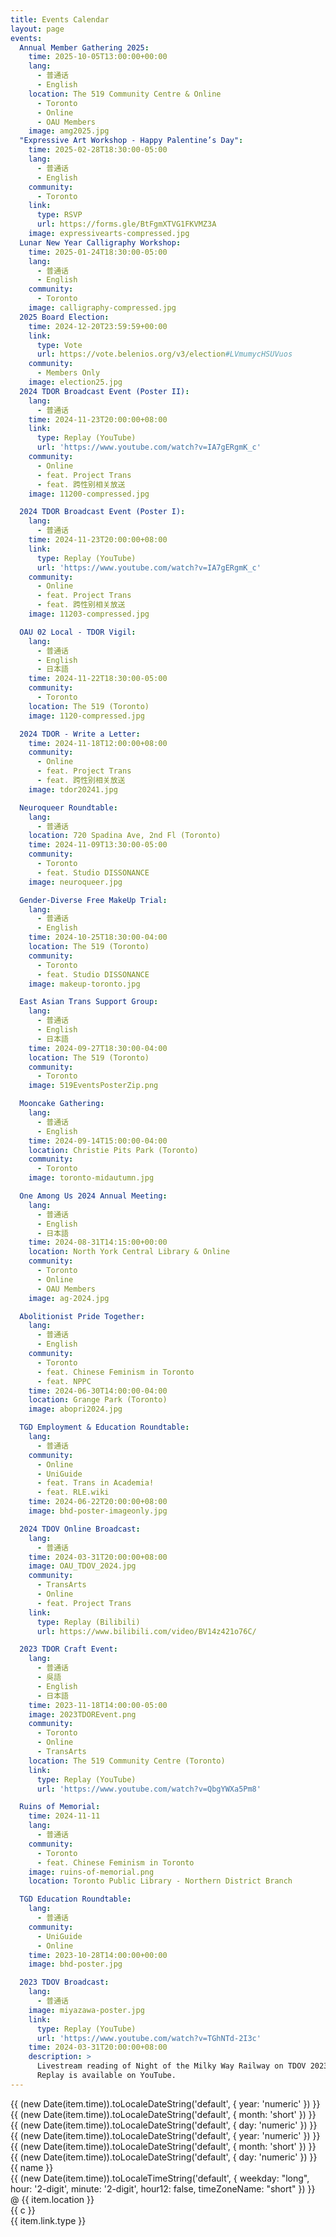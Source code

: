 ```yaml
---
title: Events Calendar
layout: page
events:
  Annual Member Gathering 2025:
    time: 2025-10-05T13:00:00+00:00
    lang:
      - 普通话
      - English
    location: The 519 Community Centre & Online
      - Toronto
      - Online
      - OAU Members
    image: amg2025.jpg
  "Expressive Art Workshop - Happy Palentine’s Day":
    time: 2025-02-28T18:30:00-05:00
    lang:
      - 普通话
      - English
    community:
      - Toronto
    link:
      type: RSVP
      url: https://forms.gle/BtFgmXTVG1FKVMZ3A
    image: expressivearts-compressed.jpg
  Lunar New Year Calligraphy Workshop:
    time: 2025-01-24T18:30:00-05:00
    lang:
      - 普通话
      - English
    community:
      - Toronto
    image: calligraphy-compressed.jpg
  2025 Board Election:
    time: 2024-12-20T23:59:59+00:00
    link:
      type: Vote
      url: https://vote.belenios.org/v3/election#LVmumycHSUVuos
    community:
      - Members Only
    image: election25.jpg
  2024 TDOR Broadcast Event (Poster II):
    lang:
      - 普通话
    time: 2024-11-23T20:00:00+08:00
    link:
      type: Replay (YouTube)
      url: 'https://www.youtube.com/watch?v=IA7gERgmK_c'
    community:
      - Online
      - feat. Project Trans
      - feat. 跨性别相关放送
    image: 11200-compressed.jpg

  2024 TDOR Broadcast Event (Poster I):
    lang:
      - 普通话
    time: 2024-11-23T20:00:00+08:00
    link:
      type: Replay (YouTube)
      url: 'https://www.youtube.com/watch?v=IA7gERgmK_c'
    community:
      - Online
      - feat. Project Trans
      - feat. 跨性别相关放送
    image: 11203-compressed.jpg

  OAU 02 Local - TDOR Vigil:
    lang:
      - 普通话
      - English
      - 日本語
    time: 2024-11-22T18:30:00-05:00
    community:
      - Toronto
    location: The 519 (Toronto)
    image: 1120-compressed.jpg

  2024 TDOR - Write a Letter:
    time: 2024-11-18T12:00:00+08:00
    community:
      - Online
      - feat. Project Trans
      - feat. 跨性别相关放送
    image: tdor20241.jpg

  Neuroqueer Roundtable:
    lang:
      - 普通话
    location: 720 Spadina Ave, 2nd Fl (Toronto)
    time: 2024-11-09T13:30:00-05:00
    community:
      - Toronto
      - feat. Studio DISSONANCE
    image: neuroqueer.jpg

  Gender-Diverse Free MakeUp Trial:
    lang:
      - 普通话
      - English
    time: 2024-10-25T18:30:00-04:00
    location: The 519 (Toronto)
    community:
      - Toronto
      - feat. Studio DISSONANCE
    image: makeup-toronto.jpg

  East Asian Trans Support Group:
    lang:
      - 普通话
      - English
      - 日本語
    time: 2024-09-27T18:30:00-04:00
    location: The 519 (Toronto)
    community:
      - Toronto
    image: 519EventsPosterZip.png

  Mooncake Gathering:
    lang:
      - 普通话
      - English
    time: 2024-09-14T15:00:00-04:00
    location: Christie Pits Park (Toronto)
    community:
      - Toronto
    image: toronto-midautumn.jpg

  One Among Us 2024 Annual Meeting:
    lang:
      - 普通话
      - English
      - 日本語
    time: 2024-08-31T14:15:00+00:00
    location: North York Central Library & Online
    community:
      - Toronto
      - Online
      - OAU Members
    image: ag-2024.jpg

  Abolitionist Pride Together:
    lang:
      - 普通话
      - English
    community:
      - Toronto
      - feat. Chinese Feminism in Toronto
      - feat. NPPC
    time: 2024-06-30T14:00:00-04:00
    location: Grange Park (Toronto)
    image: abopri2024.jpg

  TGD Employment & Education Roundtable:
    lang:
      - 普通话
    community:
      - Online
      - UniGuide
      - feat. Trans in Academia!
      - feat. RLE.wiki
    time: 2024-06-22T20:00:00+08:00
    image: bhd-poster-imageonly.jpg

  2024 TDOV Online Broadcast:
    lang:
      - 普通话
    time: 2024-03-31T20:00:00+08:00
    image: OAU_TDOV_2024.jpg
    community:
      - TransArts
      - Online
      - feat. Project Trans
    link:
      type: Replay (Bilibili)
      url: https://www.bilibili.com/video/BV14z421o76C/

  2023 TDOR Craft Event:
    lang:
      - 普通话
      - 吳語
      - English
      - 日本語
    time: 2023-11-18T14:00:00-05:00
    image: 2023TDOREvent.png
    community:
      - Toronto
      - Online
      - TransArts
    location: The 519 Community Centre (Toronto)
    link:
      type: Replay (YouTube)
      url: 'https://www.youtube.com/watch?v=QbgYWXa5Pm8'

  Ruins of Memorial:
    time: 2024-11-11
    lang:
      - 普通话
    community:
      - Toronto
      - feat. Chinese Feminism in Toronto
    image: ruins-of-memorial.png
    location: Toronto Public Library - Northern District Branch

  TGD Education Roundtable:
    lang:
      - 普通话
    community:
      - UniGuide
      - Online
    time: 2023-10-28T14:00:00+00:00
    image: bhd-poster.jpg

  2023 TDOV Broadcast:
    lang:
      - 普通话
    image: miyazawa-poster.jpg
    link:
      type: Replay (YouTube)
      url: 'https://www.youtube.com/watch?v=TGhNTd-2I3c'
    time: 2024-03-31T20:00:00+08:00
    description: >
      Livestream reading of Night of the Milky Way Railway on TDOV 2023, by One Among Us & Project Trans.
      Replay is available on YouTube.
---
```


<div class="EventGrid">
  <div class="container">
    <div class="events">
      <div v-for="(item, name) in $frontmatter.events" :key="name" class="event" loading='lazy'>
        <div class="date" v-if="item.time">
          <span class="year">{{ (new Date(item.time)).toLocaleDateString('default', {  year: 'numeric' }) }}</span>
          <span class="month">{{ (new Date(item.time)).toLocaleDateString('default', {  month: 'short' }) }}</span>
          <span class="day">{{ (new Date(item.time)).toLocaleDateString('default', { day: 'numeric' }) }}</span>
          <div class="actual-date">
            <span class="year">{{ (new Date(item.time)).toLocaleDateString('default', {  year: 'numeric' }) }}</span>
            <span class="month">{{ (new Date(item.time)).toLocaleDateString('default', {  month: 'short' }) }}</span>
            <span class="day">{{ (new Date(item.time)).toLocaleDateString('default', { day: 'numeric' }) }}</span>
          </div>
        </div>
        <div>
          <div class="info">
            <div class="summary"> {{ name }} </div>
            <div class="time">
              <span v-if="item.time">
                {{ (new Date(item.time)).toLocaleTimeString('default', { weekday: "long", hour: '2-digit', minute: '2-digit', hour12: false, timeZoneName: "short" }) }}
              </span>
              <span v-if="item.location">
                @ {{ item.location }}
              </span>
            </div>
            <div class="community">
              <div v-for="c in item.community" :key="c" class="cclick" loading='lazy'> {{ c }}
              </div>
              <div class="clink" v-if="item.link && item.link.type">
                <a v-if="item.link && item.link.type" class="link-type" :href="`${item.link.url}`">
                  {{ item.link.type }}
                </a>
              </div>
            </div>
            <!--div class="lang">
                {{
                item.lang
                ? item.lang.reduce((x, y) => x + " / " + y)
                : "English / 普通话 / 吳語 / 日本語"
                }}
                </div-->
          </div>
          <div class="poster">
            <img :src="`/assets/events/${item.image}`" :alt="`${name}`" />
          </div>
        </div>
      </div>
    </div>
  </div>
</div>

<style scoped lang="sass">
// vitepress/VPFeatures
.EventGrid
    position: relative
    padding: 0 24px

@media (min-width: 640px)
    .EventGrid
        padding: 0 48px

@media (min-width: 960px)
    .EventGrid
        padding: 0 64px

// See Also: ../Calendar.vue

$grid__cols: 12
.container
    margin: 0 auto
    max-width: 1152px

.events
    display: block
    width: 100%
    padding: 1em 0 1em 0

// Event box (this card style is copied from VitePress homepage theme)
.event
    display: flex
    gap: 1em
    border: 1px solid var(--vp-c-bg-soft)
    border-radius: 12px
    height: 100%
    background-color: var(--vp-c-bg-soft)
    transition: border-color 0.25s, background-color 0.25s
    padding: 1em
    margin: 0 0 1em 0
    width: 100%

@media (min-width: 960px)
    .events
        display: block
        column-count: 2

.event:hover
    border-color: var(--vp-c-brand-1)

img
    border-radius: 12px

.date, .actual-date
    display: flex
    gap: 0.5em
    justify-content: flex-end

.date
    .month, .day, .year
        font-size: 1.5em

    .dow
        font-size: 1.2em
        line-height: 1.2em

    // BEGIN sideways-lr COMPATIBILITY WORKAROUND
    // It's okay if you don't understand this whole ordeal, css is awesome right?
    // Check https://stackoverflow.com/q/77353660/7346633
    writing-mode: vertical-rl
    position: relative

    span
        opacity: 0

    .actual-date
        position: absolute
        top: 0
        left: 0

        writing-mode: lr
        width: max-content
        transform: rotate(-90deg) translateX(-100%)
        transform-origin: top left

        span
            opacity: unset
    // END sideways-lr COMPATIBILITY WORKAROUND

.dow, .time, .month
    color: var(--vp-c-brand-1)

.summary
    font-weight: bold
    font-size: 1.2em
    margin: 0 0 4px 0

.description
    margin-top: 1em

.community
    display: flex
    gap: 6px
    flex-wrap: wrap
    padding: 6px 0px 6px 0px
    margin: 0 0 4px 0

.cclick, .clink
    border: 1px solid var(--vp-c-indigo-soft)
    border-radius: 12px
    padding: 2px 8px 0 8px
    color: var(--vp-c-indigo-1)
    background-color: var(--vp-c-indigo-soft)
    height: 26px
    white-space: nowrap

.clink
    border: 1px solid
    border-radius: 12px
    padding: 2px 8px 0 8px
    color: var(--vp-c-red-1)
    background-color: var(--vp-c-red-soft)

// Phone
@media(max-width: 600px)
    .event
        flex-direction: column
        gap: 1.5em
        font-size: 0.8em

    .date
        writing-mode: horizontal-tb
        transform: none
        justify-content: flex-start
        align-items: flex-end

        .actual-date
            display: none

        span
            opacity: 1

</style>
